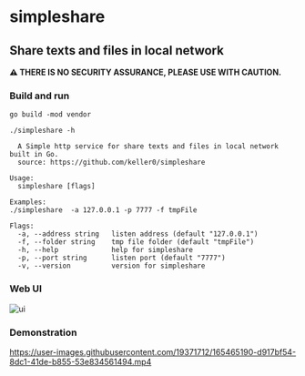 # simpleshare

## Share texts and files in local network

 **⚠️ THERE IS NO SECURITY ASSURANCE, PLEASE USE WITH CAUTION.**

### Build and run

```
go build -mod vendor

./simpleshare -h

  A Simple http service for share texts and files in local network
built in Go.
  source: https://github.com/keller0/simpleshare

Usage:
  simpleshare [flags]

Examples:
./simpleshare  -a 127.0.0.1 -p 7777 -f tmpFile

Flags:
  -a, --address string   listen address (default "127.0.0.1")
  -f, --folder string    tmp file folder (default "tmpFile")
  -h, --help             help for simpleshare
  -p, --port string      listen port (default "7777")
  -v, --version          version for simpleshare
```

### Web UI

![ui](https://user-images.githubusercontent.com/19371712/170302601-6d591f06-1ae8-4578-8886-8059401b5715.png)

### Demonstration

https://user-images.githubusercontent.com/19371712/165465190-d917bf54-8dc1-41de-b855-53e834561494.mp4
